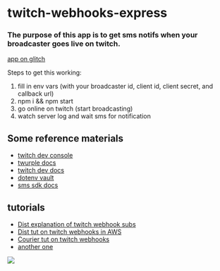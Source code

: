 # twitch-webhooks-express

### The purpose of this app is to get sms notifs when your broadcaster goes live on twitch.

[app on glitch](https://glitch.com/edit/#!/aware-ash-clove)

Steps to get this working:

1. fill in env vars (with your broadcaster id, client id, client secret, and callback url)
2. npm i && npm start
3. go online on twitch (start broadcasting)
4. watch server log and wait sms for notification

## Some reference materials

- [twitch dev console](https://dev.twitch.tv/console/)
- [twurple docs](https://twurple.js.org/)
- [twitch dev docs](https://dev.twitch.tv/docs/eventsub/manage-subscriptions)
- [dotenv vault](https://ui.dotenv.org/)
- [sms sdk docs](https://dashboard.nexmo.com/getting-started/sms)

## tutorials

- [Dist explanation of twitch webhook subs](https://discuss.dev.twitch.tv/t/attempting-to-understand-how-twitch-webhooks-work-with-discord-webhooks/28121/2)
- [Dist tut on twitch webhooks in AWS](https://github.com/thedist/Twitch-Webhook-AWS-Tutorial)
- [Courier tut on twitch webhooks](https://www.courier.com/blog/how-to-handle-real-time-twitch-events/)
- [another one](https://dev.to/wyhaines/twitch-eventsub-the-direct-approach-to-getting-started-with-it-3dcj)

<img src="./twitch-webhooks-sub.png">
